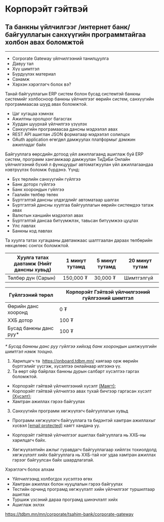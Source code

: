 # Корпорэйт гэйтвэй


 
## Та банкны үйлчилгээг /интернет банк/ байгууллагын санхүүгийн программтайгаа холбон авах боломжтой

---




 

* Corporate Gateway үйлчилгээний танилцуулга
* Давуу тал
* Хүү шимтгэл
* Бүрдүүлэх материал
* Санамж
* Хэрхэн хэрэглэгч болох вэ?

Танай байгууллагын ERP систем болон бусад системтэй банкны системийг холбосноор банкны үйлчилгээг өөрийн систем, санхүүгийн программаасаа шууд авах боломжтой.

* Цаг хугацаа хэмнэх
* Ажилтны оролцоог багасгах
* Хурдан шуурхай үйлчилгээ үзүүлэх
* Санхүүгийн програмаасаа дансны мэдээлэл авах
* REST API ашиглан JSON форматаар мэдээлэл солилцох
* OAuth application өгөгдөл дамжуулах платформыг дэмжин ажилладаг байх


Байгууллага өөрсдийн дотоод үйл ажиллагаанд ашиглаж буй ERP систем, программ хангамжаар дамжуулан ТиДиБи Онлайн үйлчилгээний бүхий л функцуудыг автоматжуулан үйл ажиллагаандаа нэвтрүүлэх боломж бүрдэнэ. Үүнд:

* Бүх төрлийн санхүүгийн гүйлгээ
* Банк доторх гүйлгээ
* Банк хоорондын гүйлгээ
* Гаалийн төлбөр төлөх
* Бүртгэлтэй дансны үлдэгдлийг автоматаар шалгах
* Бүртгэлтэй дансны хуулгаа байгууллагын өөрийн системдээ татаж авах
* Валютын ханшийн мэдээлэл авах
* Бүртгэлтэй дансаа битүүмжлэх, тавьсан битүүмжээ цуцлах
* Улс лавлах
* Банкны код лавлах


Та хуулга татах хугацааны давтамжаас шалтгаалан дараах төлбөрийн нөхцөлөөс сонгох боломжтой.

| **Хуулга татах давтамж**  **(Нийт дансны хувьд)** | **1 минут тутамд** | **5 минут тутамд** | **20 минут тутам** |
| --- | --- | --- | --- |
| Төлбөр дүн (Сарын) | 150,000 ₮ | 30,000 ₮ | Шимтгэлгүй |

| **Гүйлгээний төрөл** | **Корпорэйт Гэйтвэй үйлчилгээний гүйлгээний шимтгэл** |
| --- | --- |
| Өөрийн данс хооронд | 0 ₮ |
| ХХБ дотор | 100 ₮ |
| Бусад банкны данс руу\* | 100 ₮ |

*\* Бусад банкны данс руу гүйлгээ хийхэд банк хоорондын шилжүүлгийн шимтгэл нэмж тооцно.*


1. Харилцагч та  <https://onboard.tdbm.mn/> хаягаар орж өөрийн бүртгэлийг үүсгэж, хүсэлтээ онлайнаар илгээнэ үү.
2. Та өөрт ойр байрлах банкны дурын салбарт хүсэлтээ гаргах боломжтой.

* Корпорэйт гэйтвэй үйлчилгээний хүсэлт [(Маягт)](https://www.tdbm.mn/sites/default/files/2024-11/20200514-Mayagt-007.pdf);
* Корпорэйт гэйтвэй үйлчилгээ авах тухай бичгээр гаргасан хүсэлт [(Хүсэлт)](https://www.tdbm.mn/sites/default/files/2024-11/%D0%A5%D2%AF%D1%81%D1%8D%D0%BB%D1%82%20%283%29.pdf);
* Хамтран ажиллах гэрээ байгуулах

3. Санхүүгийн программ хөгжүүлэгч байгууллагын хувьд

* Программ хөгжүүлэгч байгууллага та бидэнтэй хамтран ажиллахыг хүсвэл [[email protected]](/cdn-cgi/l/email-protection) хаягт хандана уу.

* Корпорэйт гэйтвэй үйлчилгээг ашиглах байгууллага нь ХХБ-ны харилцагч байх.
* Хөгжүүлэлтийн ажлыг гуравдагч байгууллагаар хийлгэх тохиолдолд хөгжүүлэлт хийх байгууллага нь ХХБ-тай нэг удаа хамтран ажиллах гэрээг байгуулсан байх шаардлагатай.

Хэрэглэгч болох алхам

* Үйлчилгээнд холбогдох хүсэлтээ өгөх
* Хамтран ажиллах болон нууцлалын гэрээ байгуулах
* Тестийн орчинд програмд хөгжүүлэлт хийн үйлчилгээг туршилтаар ашиглах
* Туршиж үзсэний дараа програмд шинэчлэлт хийх
* Ашиглаж эхлэх












https://tdbm.mn/mn/corporate/tsahim-bank/corporate-gateway

